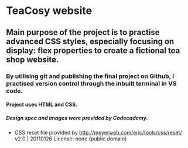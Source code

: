 # TeaCosy website
## Main purpose of the project is to practise advanced CSS styles, especially focusing on display: flex properties to create a fictional tea shop website.
### By utilising git and publishing the final project on Github, I practised version control through the inbuilt terminal in VS code.
#### Project uses HTML and CSS.
##### Design spec and images were provided by Codecademy.
+ CSS reset file provided by http://meyerweb.com/eric/tools/css/reset/ 
   v2.0 | 20110126
   License: none (public domain)
